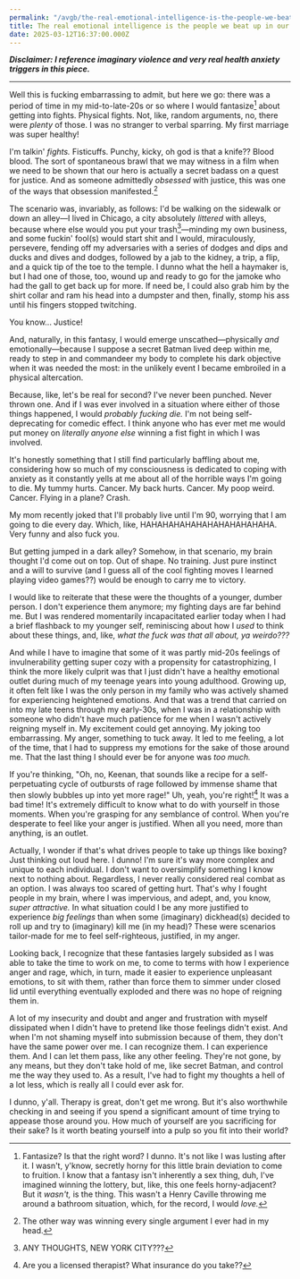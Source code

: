 ```yaml
---
permalink: "/avgb/the-real-emotional-intelligence-is-the-people-we-beat-up-in-our-heads-along-the-way/index.html"
title: The real emotional intelligence is the people we beat up in our heads along the way
date: 2025-03-12T16:37:00.000Z
---
```


***Disclaimer: I reference imaginary violence and very real health anxiety triggers in this piece.***

---

Well this is fucking embarrassing to admit, but here we go: there was a period of time in my mid-to-late-20s or so where I would fantasize[^1] about getting into fights. Physical fights. Not, like, random arguments, no, there were *plenty* of those. I was no stranger to verbal sparring. My first marriage was super healthy!

I'm talkin' *fights.* Fisticuffs. Punchy, kicky, oh god is that a knife?? Blood blood. The sort of spontaneous brawl that we may witness in a film when we need to be shown that our hero is actually a secret badass on a quest for justice. And as someone  admittedly *obsessed* with justice, this was one of the ways that obsession manifested.[^2] 

The scenario was, invariably, as follows: I'd be walking on the sidewalk or down an alley—I lived in Chicago, a city absolutely *littered* with alleys, because where else would you put your trash[^3]—minding my own business, and some fuckin' fool(s) would start shit and I would, miraculously, persevere, fending off my adversaries with a series of dodges and dips and ducks and dives and dodges, followed by a jab to the kidney, a trip, a flip, and a quick tip of the toe to the temple. I dunno what the hell a haymaker is, but I had one of those, too, wound up and ready to go for the jamoke who had the gall to get back up for more. If need be, I could also grab him by the shirt collar and ram his head into a dumpster and then, finally, stomp his ass until his fingers stopped twitching. 

You know... Justice! 

And, naturally, in this fantasy, I would emerge unscathed—physically *and* emotionally—because I suppose a secret Batman lived deep within me, ready to step in and commandeer my body to complete his dark objective when it was needed the most: in the unlikely event I became embroiled in a physical altercation.

Because, like, let's be real for second? I've never been punched. Never thrown one. And if I was ever involved in a situation where either of those things happened, I would *probably fucking die.* I'm not being self-deprecating for comedic effect. I think anyone who has ever met me would put money on *literally anyone else* winning a fist fight in which I was involved.

It's honestly something that I still find particularly baffling about me, considering how so much of my consciousness is dedicated to coping with anxiety as it constantly yells at me about all of the horrible ways I'm going to die. My tummy hurts. Cancer. My back hurts. Cancer. My poop weird. Cancer. Flying in a plane? Crash. 

My mom recently joked that I'll probably live until I'm 90, worrying that I am going to die every day. Which, like, HAHAHAHAHAHAHAHAHAHAHAHA. Very funny and also fuck you.

But getting jumped in a dark alley? Somehow, in that scenario, my brain thought I'd come out on top. Out of shape. No training. Just pure instinct and a will to survive (and I guess all of the cool fighting moves I learned playing video games??) would be enough to carry me to victory.

I would like to reiterate that these were the thoughts of a younger, dumber person. I don't experience them anymore; my fighting days are far behind me. But I was rendered momentarily incapacitated earlier today when I had a brief flashback to my younger self, reminiscing about how I *used* to think about these things, and, like, *what the fuck was that all about, ya weirdo???*

And while I have to imagine that some of it was partly mid-20s feelings of invulnerability getting super cozy with a propensity for catastrophizing, I think the more likely culprit was that I just didn't have a healthy emotional outlet during much of my teenage years into young adulthood. Growing up, it often felt like I was the only person in my family who was actively shamed for experiencing heightened emotions. And that was a trend that carried on into my late teens through my early-30s, when I was in a relationship with someone who didn't have much patience for me when I wasn't actively reigning myself in. My excitement could get annoying. My joking too embarrassing. My anger, something to tuck away. It led to me feeling, a lot of the time, that I had to suppress my emotions for the sake of those around me. That the last thing I should ever be for anyone was *too much.*

If you're thinking, "Oh, no, Keenan, that sounds like a recipe for a self-perpetuating cycle of outbursts of rage followed by immense shame that then slowly bubbles up into yet more rage!" Uh, yeah, you're right![^4] It was a bad time! It's extremely difficult to know what to do with yourself in those moments. When you're grasping for any semblance of control. When you're desperate to feel like your anger is justified. When all you need, more than anything, is an outlet.

Actually, I wonder if that's what drives people to take up things like boxing? Just thinking out loud here. I dunno! I'm sure it's way more complex and unique to each individual. I don't want to oversimplify something I know next to nothing about. Regardless, I never really considered real combat as an option. I was always too scared of getting hurt. That's why I fought people in my brain, where I was impervious, and adept, and, you know, *super attractive.* In what situation could I be any more justified to experience *big feelings* than when some (imaginary) dickhead(s) decided to roll up and try to (imaginary) kill me (in my head)? These were scenarios tailor-made for me to feel self-righteous, justified, in my anger.

Looking back, I recognize that these fantasies largely subsided as I was able to take the time to work on me, to come to terms with how I experience anger and rage, which, in turn, made it easier to experience unpleasant emotions, to sit with them, rather than force them to simmer under closed lid until everything eventually exploded and there was no hope of reigning them in.

A lot of my insecurity and doubt and anger and frustration with myself dissipated when I didn't have to pretend like those feelings didn't exist. And when I'm not shaming myself into submission because of them, they don't have the same power over me. I can recognize them. I can experience them. And I can let them pass, like any other feeling. They're not gone, by any means, but they don't take hold of me, like secret Batman, and control me the way they used to. As a result, I've had to fight my thoughts a hell of a lot less, which is really all I could ever ask for.

I dunno, y'all. Therapy is great, don't get me wrong. But it's also worthwhile checking in and seeing if you spend a significant amount of time trying to appease those around you. How much of yourself are you sacrificing for their sake? Is it worth beating yourself into a pulp so you fit into their world?

[^1]: Fantasize? Is that the right word? I dunno. It's not like I was lusting after it. I wasn't, y'know, secretly horny for this little brain deviation to come to fruition. I know that a fantasy isn't inherently a sex thing, duh, I've imagined winning the lottery, but, like, this one feels horny-adjacent? But it *wasn't,* is the thing. This wasn't a Henry Caville throwing me around a bathroom situation, which, for the record, I would *love.*

[^2]: The other way was winning every single argument I ever had in my head.

[^3]: ANY THOUGHTS, NEW YORK CITY???

[^4]: Are you a licensed therapist? What insurance do you take??

